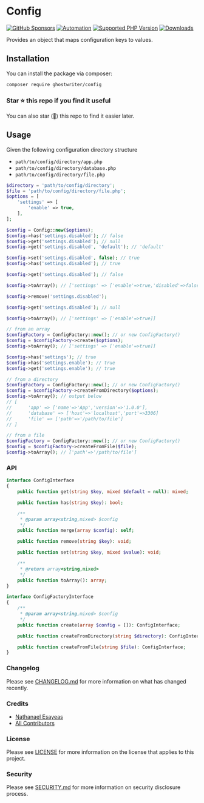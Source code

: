 # Config

[![GitHub Sponsors](https://img.shields.io/github/sponsors/ghostwriter?label=Sponsor+@ghostwriter/config&logo=GitHub+Sponsors)](https://github.com/sponsors/ghostwriter)
[![Automation](https://github.com/ghostwriter/config/actions/workflows/automation.yml/badge.svg)](https://github.com/ghostwriter/config/actions/workflows/automation.yml)
[![Supported PHP Version](https://badgen.net/packagist/php/ghostwriter/config?color=8892bf)](https://www.php.net/supported-versions)
[![Downloads](https://badgen.net/packagist/dt/ghostwriter/config?color=blue)](https://packagist.org/packages/ghostwriter/config)

Provides an object that maps configuration keys to values.

## Installation

You can install the package via composer:

``` bash
composer require ghostwriter/config
```

### Star ⭐️ this repo if you find it useful

You can also star (🌟) this repo to find it easier later.

## Usage

Given the following configuration directory structure

- `path/to/config/directory/app.php`
- `path/to/config/directory/database.php`
- `path/to/config/directory/file.php`

```php
$directory = 'path/to/config/directory';
$file = 'path/to/config/directory/file.php';
$options = [
    'settings' => [
        'enable' => true,
    ],
];

$config = Config::new($options);
$config->has('settings.disabled'); // false
$config->get('settings.disabled'); // null
$config->get('settings.disabled', 'default'); // 'default'

$config->set('settings.disabled', false); // true
$config->has('settings.disabled'); // true

$config->get('settings.disabled'); // false

$config->toArray(); // ['settings' => ['enable'=>true,'disabled'=>false]]

$config->remove('settings.disabled');

$config->get('settings.disabled'); // null

$config->toArray(); // ['settings' => ['enable'=>true]]
```

```php
// from an array
$configFactory = ConfigFactory::new(); // or new ConfigFactory()
$config = $configFactory->create($options); 
$config->toArray(); // ['settings' => ['enable'=>true]]

$config->has('settings'); // true
$config->has('settings.enable'); // true
$config->get('settings.enable'); // true
```

```php
// from a directory
$configFactory = ConfigFactory::new(); // or new ConfigFactory()
$config = $configFactory->createFromDirectory($options);
$config->toArray(); // output below
// [
//      'app' => ['name'=>'App','version'=>'1.0.0'],
//      'database' => ['host'=>'localhost','port'=>3306]
//      'file' => ['path'=>'/path/to/file']
// ]
```

```php
// from a file
$configFactory = ConfigFactory::new(); // or new ConfigFactory()
$config = $configFactory->createFromFile($file);
$config->toArray(); // ['path'=>'/path/to/file']
```

### API

```php
interface ConfigInterface
{
    public function get(string $key, mixed $default = null): mixed;

    public function has(string $key): bool;

    /**
     * @param array<string,mixed> $config
     */
    public function merge(array $config): self;

    public function remove(string $key): void;

    public function set(string $key, mixed $value): void;

    /**
     * @return array<string,mixed>
     */
    public function toArray(): array;
}
```

```php
interface ConfigFactoryInterface
{
    /**
     * @param array<string,mixed> $config
     */
    public function create(array $config = []): ConfigInterface;

    public function createFromDirectory(string $directory): ConfigInterface;

    public function createFromFile(string $file): ConfigInterface;
}
```

### Changelog

Please see [CHANGELOG.md](./CHANGELOG.md) for more information on what has changed recently.

### Credits

- [Nathanael Esayeas](https://github.com/ghostwriter)
- [All Contributors](https://github.com/ghostwriter/config/contributors)

### License

Please see [LICENSE](./LICENSE) for more information on the license that applies to this project.

### Security

Please see [SECURITY.md](./SECURITY.md) for more information on security disclosure process.
